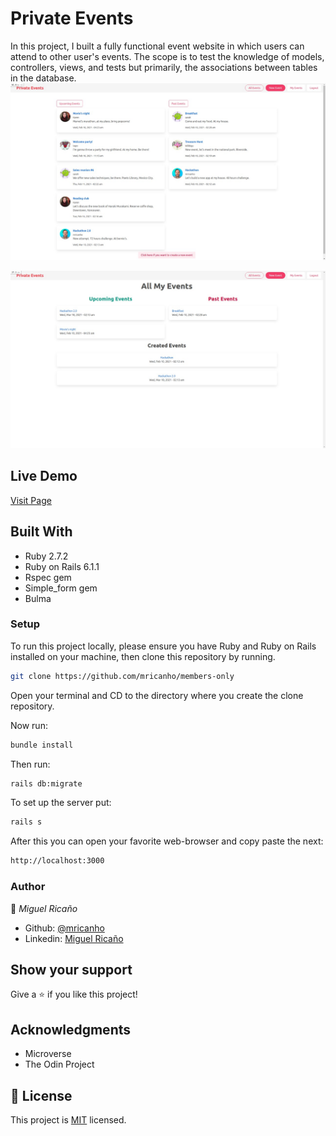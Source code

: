 # Private Events

In this project, I built a fully functional event website in which users can attend to other user's events. The scope is to test the knowledge of models, controllers, views, and tests but primarily, the associations between tables in the database.
![screenshot](./code.jpeg)

![screenshot](./code2.jpeg)
## Live Demo

<a href="https://murmuring-wildwood-50583.herokuapp.com/">Visit Page</a>

## Built With

- Ruby 2.7.2
- Ruby on Rails 6.1.1
- Rspec gem
- Simple_form gem
- Bulma

### Setup

To run this project locally, please ensure you have Ruby and Ruby on Rails installed on your machine, then clone this repository by running.

```bash
git clone https://github.com/mricanho/members-only
```
Open your terminal and CD to the directory where you create the clone repository.

Now run:

```bash
bundle install
```
Then run:

```bash
rails db:migrate
```
To set up the server put:
```bash
rails s
```
After this you can open your favorite web-browser and copy paste the next:

```bash
http://localhost:3000
```
### Author

👤 *Miguel Ricaño*

- Github: [@mricanho](https://github.com/mricanho)
- Linkedin: [Miguel Ricaño](https://www.linkedin.com/in/mricanho/)

## Show your support

Give a ⭐️ if you like this project!

## Acknowledgments

- Microverse
- The Odin Project

## 📝 License

This project is [MIT](LICENSE) licensed.
